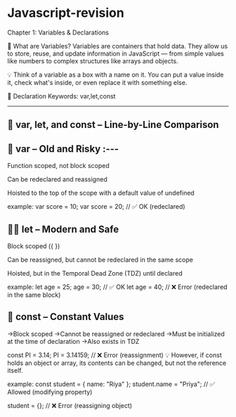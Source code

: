 # Javascript-revision

Chapter 1: Variables & Declarations

🧠 What are Variables?
Variables are containers that hold data.
They allow us to store, reuse, and update information in JavaScript — from simple values like numbers to complex structures like arrays and objects.

💡 Think of a variable as a box with a name on it. You can put a value inside it, check what's inside, or even replace it with something else.

🔑 Declaration Keywords: var,let,const

----------------------------------------------------
🧪 var, let, and const – Line-by-Line Comparison
----------------------------------------------------

👴 var – Old and Risky :---
-----------------------
Function scoped, not block scoped

Can be redeclared and reassigned

Hoisted to the top of the scope with a default value of undefined

example:
var score = 10;
var score = 20; // ✅ OK (redeclared)

👨‍💻 let – Modern and Safe
---------------------------

Block scoped ({ })

Can be reassigned, but cannot be redeclared in the same scope

Hoisted, but in the Temporal Dead Zone (TDZ) until declared

example:
let age = 25;
age = 30;        // ✅ OK
let age = 40;    // ❌ Error (redeclared in the same block)

🔐 const – Constant Values
----------------------------
->Block scoped
->Cannot be reassigned or redeclared
->Must be initialized at the time of declaration
->Also exists in TDZ

const PI = 3.14;
PI = 3.14159; // ❌ Error (reassignment)
💡 However, if const holds an object or array, its contents can be changed, but not the reference itself.

example:
const student = { name: "Riya" };
student.name = "Priya";   // ✅ Allowed (modifying property)

student = {};             // ❌ Error (reassigning object)


